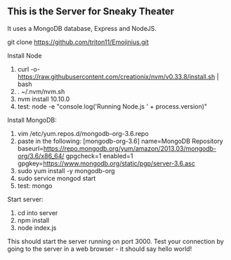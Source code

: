 ## This is the Server for Sneaky Theater

It uses a MongoDB database, Express and NodeJS. 

git clone https://github.com/triton11/Emojinius.git

Install Node
1. curl -o- https://raw.githubusercontent.com/creationix/nvm/v0.33.8/install.sh | bash
2. . ~/.nvm/nvm.sh
3. nvm install 10.10.0
4. test: node -e "console.log('Running Node.js ' + process.version)"

Install MongoDB:
1. vim /etc/yum.repos.d/mongodb-org-3.6.repo
2. paste in the following:
[mongodb-org-3.6]
name=MongoDB Repository
baseurl=https://repo.mongodb.org/yum/amazon/2013.03/mongodb-org/3.6/x86_64/
gpgcheck=1
enabled=1
gpgkey=https://www.mongodb.org/static/pgp/server-3.6.asc
3. sudo yum install -y mongodb-org
4. sudo service mongod start
5. test: mongo

Start server:
1. cd into server
2. npm install
3. node index.js

This should start the server running on port 3000. Test your connection by going to the server in a web browser - it should say hello world! 